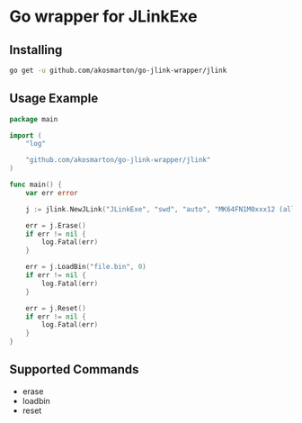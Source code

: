 # Go wrapper for JLinkExe

## Installing
```bash
go get -u github.com/akosmarton/go-jlink-wrapper/jlink
```

## Usage Example

```go
package main

import (
	"log"

	"github.com/akosmarton/go-jlink-wrapper/jlink"
)

func main() {
	var err error

	j := jlink.NewJLink("JLinkExe", "swd", "auto", "MK64FN1M0xxx12 (allow security)")

	err = j.Erase()
	if err != nil {
		log.Fatal(err)
	}

	err = j.LoadBin("file.bin", 0)
	if err != nil {
		log.Fatal(err)
	}

	err = j.Reset()
	if err != nil {
		log.Fatal(err)
	}
}
```

## Supported Commands
- erase
- loadbin
- reset
